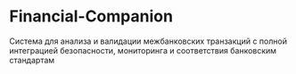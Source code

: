 # Financial-Companion
Система для анализа и валидации межбанковских транзакций с полной интеграцией безопасности, мониторинга и соответствия банковским стандартам
